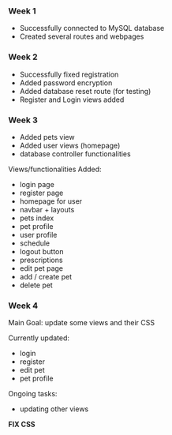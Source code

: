 ### Week 1
- Successfully connected to MySQL database
- Created several routes and webpages

### Week 2
- Successfully fixed registration
- Added password encryption
- Added database reset route (for testing)
- Register and Login views added

### Week 3
- Added pets view
- Added user views (homepage)
- database controller functionalities

Views/functionalities Added:
- login page
- register page
- homepage for user
- navbar + layouts
- pets index
- pet profile
- user profile
- schedule
- logout button
- prescriptions
- edit pet page
- add / create pet
- delete pet

### Week 4
Main Goal: update some views and their CSS

Currently updated:
- login
- register
- edit pet
- pet profile

Ongoing tasks: 
- updating other views

**FIX CSS**
